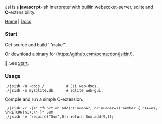 Jsi is a **javascript**-ish interpreter with builtin websocket-server, sqlite and **C**-extensibility. 


[Home](https://github.com/pcmacdon/jsish/ "Github Repository") | [Docs](https://github.com/pcmacdon/jsish/blob/master/lib/www/md/Index.md)

### Start

Get source and build '''make'''.

Or download a binary for (https://github.com/pcmacdon/jsibin/).

    
&#x1f6a9; See [Start](./lib/www/md/Start.md).
    
### Usage

    ./jsish -W -docs /          # Jsi web-docs.
    ./jsish -S mysqlite.db      # Sqlite web-gui.
    
Compile and run a simple C-extension.

    ./jsish -c -jsc "function add(n1:number, n2:number=1):number { n1+=n2; \nRETURN(n1);\n }" Sum 
    ./jsish -e 'require("Sum",0); return Sum.add(9,3);'


